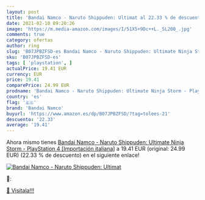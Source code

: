 ```yaml
---
layout: post
title: 'Bandai Namco - Naruto Shippuden: Ultimat al 22.33 % de descuento'
date: 2021-02-10 09:20:26
image: 'https://m.media-amazon.com/images/I/51X5+9Dc++L._SL200_.jpg'
comments: true
category: ofertas
author: ring
slug: 'B07JPBZFSD-es Bandai Namco - Naruto Shippuden: Ultimate Ninja Storm -...'
sku: 'B07JPBZFSD-es'
tags: [ 'playstation', ]
actualPrice: 19.41 EUR
currency: EUR
price: 19.41
comparePrice: 24.99 EUR
prodname: 'Bandai Namco - Naruto Shippuden: Ultimate Ninja Storm - PlayStation 4 [Importación italiana]'
country: 'es'
flag: '🇪🇸'
brand: 'Bandai Namco'
buyurl: 'https://www.amazon.es/dp/B07JPBZFSD/?tag=tolees-21'
descuento: '22.33'
average: '19.41'
---
```


Ahora mismo tienes [Bandai Namco - Naruto Shippuden: Ultimate Ninja Storm - PlayStation 4 [Importación italiana]](https://www.amazon.es/dp/B07JPBZFSD/?tag=tolees-21) a 19.41 EUR (original: 24.99 EUR) (22.33 %  de descuento) en el siguiente enlace!

[![Bandai Namco - Naruto Shippuden: Ultimat](https://m.media-amazon.com/images/I/51X5+9Dc++L._SL200_.jpg)](https://www.amazon.es/dp/B07JPBZFSD/?tag=tolees-21)

🔎:


[🛒 Visítala!!!](https://www.amazon.es/dp/B07JPBZFSD/?tag=tolees-21)
